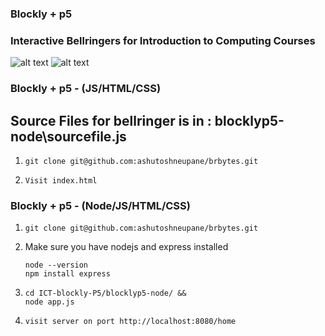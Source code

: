 

### Blockly + p5
### Interactive Bellringers for Introduction to Computing Courses

![alt text](https://developers.google.com/static/blockly/images/logos/logo_standard.svg)
![alt text](https://upload.wikimedia.org/wikipedia/commons/thumb/7/7e/Node.js_logo_2015.svg/2560px-Node.js_logo_2015.svg.png)

### Blockly + p5 - (JS/HTML/CSS)  

## Source Files for bellringer is in : blocklyp5-node\sourcefile.js

1.  
   ```
   git clone git@github.com:ashutoshneupane/brbytes.git
   ```
    
2. 
   ```
   Visit index.html
   ```

### Blockly + p5 - (Node/JS/HTML/CSS)

1.  
   ```
   git clone git@github.com:ashutoshneupane/brbytes.git
   ```
    
2. Make sure you have nodejs and express installed
   ```
   node --version
   npm install express 
   ```

3.  
   ```
   cd ICT-blockly-P5/blocklyp5-node/ &&
   node app.js
   ```

4. 
   ```
   visit server on port http://localhost:8080/home
   ```



